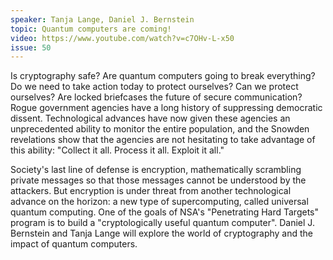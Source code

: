 ```yaml
---
speaker: Tanja Lange, Daniel J. Bernstein
topic: Quantum computers are coming!
video: https://www.youtube.com/watch?v=c7OHv-L-x50
issue: 50
---
```


Is cryptography safe? Are quantum computers going to break everything? Do we need to take action today to protect ourselves? Can we protect ourselves? Are locked briefcases the future of secure communication? Rogue government agencies have a long history of suppressing democratic dissent. Technological advances have now given these agencies an unprecedented ability to monitor the entire population, and the Snowden revelations show that the agencies are not hesitating to take advantage of this ability: "Collect it all. Process it all. Exploit it all."

Society's last line of defense is encryption, mathematically scrambling private messages so that those messages cannot be understood by the attackers. But encryption is under threat from another technological advance on the horizon: a new type of supercomputing, called universal quantum computing. One of the goals of NSA's "Penetrating Hard Targets" program is to build a "cryptologically useful quantum computer". Daniel J. Bernstein and Tanja Lange will explore the world of cryptography and the impact of quantum computers.

